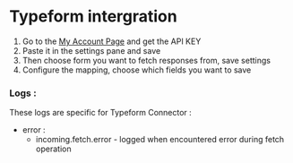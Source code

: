 # Typeform intergration

1. Go to the <a href="https://admin.typeform.com/account#/section/user" target="_blank">My Account Page</a> and get the API KEY
2. Paste it in the settings pane and save
3. Then choose form you want to fetch responses from, save settings
4. Configure the mapping, choose which fields you want to save

### Logs :

These logs are specific for Typeform Connector :
  * error :
    - incoming.fetch.error - logged when encountered error during fetch operation
    
